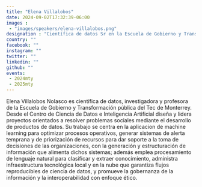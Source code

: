 ```yaml
---
title: "Elena Villalobos"
date: 2024-09-02T17:32:39-06:00
images : 
 - "images/speakers/elena-villalobos.png"
designation : "Científica de datos Sr en la Escuela de Gobierno y Transformación Pública"
country: ""
facebook: ""
instagram: ""
twitter: ""
linkedin: ""
github: ""
events: 
 - 2024mty
 - 2025mty
---
```


Elena Villalobos Nolasco es científica de datos, investigadora y profesora de la Escuela de Gobierno y Transformación pública del Tec de Monterrey. Desde el Centro de Ciencia de Datos e Inteligencia Artificial diseña y lidera proyectos orientados a resolver problemas sociales mediante el desarrollo de productos de datos. Su trabajo se centra en la aplicacion de machine learning para optimizar procesos operativos, generar sistemas de alerta temprana y de priorización de recursos para dar soporte a la toma de decisiones de las organizaciones, con la generación y estructuración de información que alimenta dichos sistemas; además emplea procesamiento de lenguaje natural para clasificar y extraer conocimiento, administra infraestructura tecnológica local y en la nube que garantiza flujos reproducibles de ciencia de datos, y promueve la gobernanza de la información y la interoperabilidad con enfoque ético.